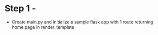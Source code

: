 # Step 1 -
-   Create main.py and initialize a sample flask app with 1 route returning home page in render_template
